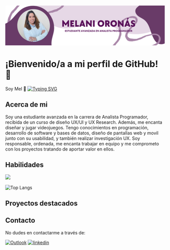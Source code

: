 ![PortadaGithub](https://github.com/mmmmel16/mmmmel16/blob/main/PortadaGithubMel.png)

# ¡Bienvenido/a a mi perfil de GitHub! :wave:
Soy Mel :purple_heart: [![Typing SVG](https://readme-typing-svg.herokuapp.com?font=Cadman+bold&size=25&pause=100&color=AA87A8&random=false&width=435&lines=Analista+programadora;Dise%C3%B1adora+UX%2FUI;Desarrolladora+web;Investigadora+UX;Futura+ingeniera+en+sistemas)](https://git.io/typing-svg)

## Acerca de mi
Soy una estudiante avanzada en la carrera de Analista Programador, recibida de un curso de diseño UX/UI y UX Research. Además, me encanta diseñar y jugar videojuegos.
Tengo conocimientos en programación, desarrollo de software y bases de datos, diseño de pantallas web y movil junto con su usabilidad, y también realizar investigación UX.
Soy responsable, ordenada, me encanta trabajar en equipo y me comprometo con los proyectos tratando de aportar valor en ellos.

## Habilidades
<img src="https://skillicons.dev/icons?i=github,git,c,cpp,java,html,css,js,bootstrap,jquery,mysql,php,py,react,figma,vscode,idea" />

![Top Langs](https://github-readme-stats.vercel.app/api/top-langs/?username=mmmmel16&layout=compact)

## Proyectos destacados

## Contacto
No dudes en contactarme a través de:

[![Outlook](https://img.shields.io/badge/Outlook-0078D4?style=for-the-badge&logo=microsoft-outlook&logoColor=white)](mailto:melisol9@hotmail.com) 
[![linkedin](https://img.shields.io/badge/linkedin-0A66C2?style=for-the-badge&logo=linkedin&logoColor=white)](https://www.linkedin.com/in/melani-oron%C3%A1s/)

<!--
**mmmmel16/mmmmel16** is a ✨ _special_ ✨ repository because its `README.md` (this file) appears on your GitHub profile.

Here are some ideas to get you started:

- 🔭 I’m currently working on ...
- 🌱 I’m currently learning ...
- 👯 I’m looking to collaborate on ...
- 🤔 I’m looking for help with ...
- 💬 Ask me about ...
- 📫 How to reach me: ...
- 😄 Pronouns: ...
- ⚡ Fun fact: ...
-->
